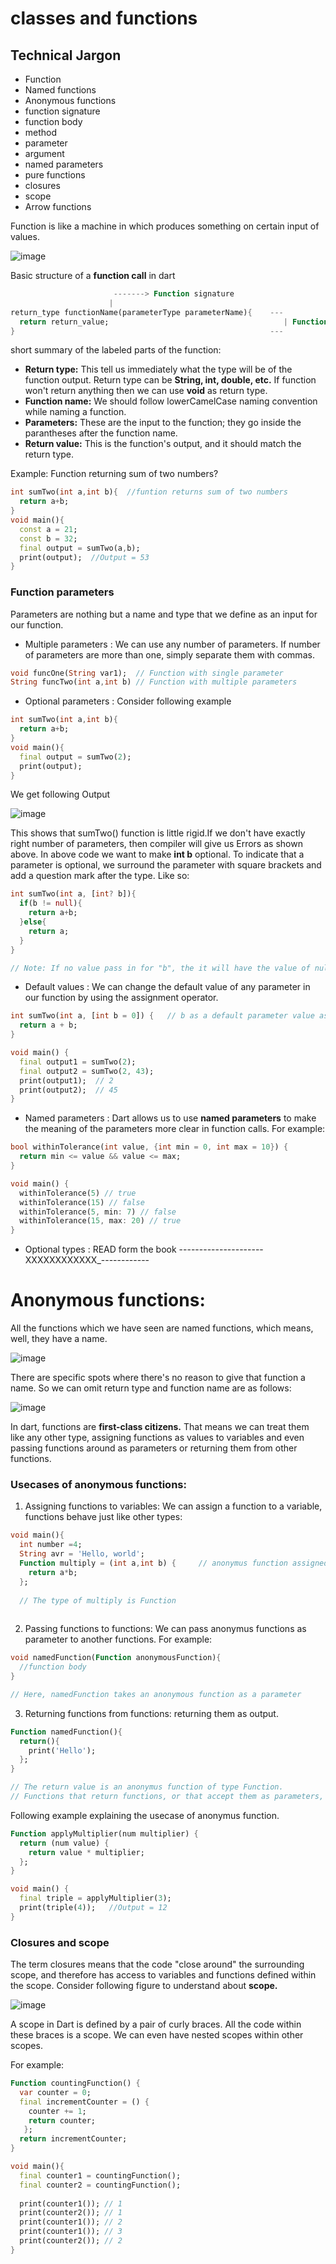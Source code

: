 # classes and functions

## Technical Jargon
* Function
* Named functions
* Anonymous functions
* function signature
* function body
* method
* parameter
* argument
* named parameters
* pure functions
* closures
* scope
* Arrow functions

Function is like a machine in which produces something on certain input of values.

![image](https://user-images.githubusercontent.com/32765126/132250278-e20cb871-073e-4836-91b5-aea0392e742d.png)

Basic structure of a **function call** in dart

```Dart       
                       -------> Function signature
                      |
return_type functionName(parameterType parameterName){    ---
  return return_value;                                       | Function body
}                                                         ---
```
short summary of the labeled parts of the function:
* **Return type:**  This tell us immediately what the type will be of the function output. Return type can be **String, int, double, etc.** If function won't return anything then we can use **void** as return type.
* **Function name:** We should follow lowerCamelCase naming convention while naming a function.
* **Parameters:** These are the input to the function; they go inside the parantheses after the function name.
* **Return value:** This is the function's output, and it should match the return type.

Example: Function returning sum of two numbers?
```Dart
int sumTwo(int a,int b){  //funtion returns sum of two numbers
  return a+b;
}
void main(){
  const a = 21;
  const b = 32;
  final output = sumTwo(a,b);
  print(output);  //Output = 53
}
```

### Function parameters
Parameters are nothing but a name and type that we define as an input for our function. 
* Multiple parameters : We can use any number of parameters. If number of parameters are more than one, simply separate them with commas.
```dart
void funcOne(String var1);  // Function with single parameter
String funcTwo(int a,int b) // Function with multiple parameters
```

* Optional parameters : Consider following example
```dart
int sumTwo(int a,int b){
  return a+b;
}
void main(){
  final output = sumTwo(2);
  print(output);
}
```
We get following Output

![image](https://user-images.githubusercontent.com/32765126/132304758-5ddfbb3e-3901-4fc8-be9c-ba7a663cf742.png)

This shows that sumTwo() function is little rigid.If we don't have exactly right number of parameters, then compiler will give us Errors as shown above.
In above code we want to make **int b** optional. To indicate that a parameter is optional, we surround the parameter with square brackets and add a question mark after the type. Like so:
```dart
int sumTwo(int a, [int? b]){ 
  if(b != null){
    return a+b;
  }else{
    return a;
  }
}

// Note: If no value pass in for "b", the it will have the value of null, which means "no value".
```

* Default values : We can change the default value of any parameter in our function by using the assignment operator.
```Dart
int sumTwo(int a, [int b = 0]) {   // b as a default parameter value as 0
  return a + b;
}

void main() {
  final output1 = sumTwo(2);
  final output2 = sumTwo(2, 43);
  print(output1);  // 2
  print(output2);  // 45
}
```

* Named parameters : Dart allows us to use **named parameters** to make the meaning of the parameters more clear in function calls. For example:
```Dart
bool withinTolerance(int value, {int min = 0, int max = 10}) {
  return min <= value && value <= max;
}

void main() {
  withinTolerance(5) // true
  withinTolerance(15) // false
  withinTolerance(5, min: 7) // false
  withinTolerance(15, max: 20) // true
}
```

* Optional types :  READ form the book ---------------------XXXXXXXXXXXX_------------

# Anonymous functions:

All the functions which we have seen are named functions, which means, well, they have a name.

![image](https://user-images.githubusercontent.com/32765126/132331126-a01ce8d7-f43d-4c92-9eed-2c2d909ca58e.png)

There are specific spots where there's no reason to give that function a name. So we can omit return type and function name are as follows:

![image](https://user-images.githubusercontent.com/32765126/132331448-5adeee1c-5194-4edf-b413-3d2429f775b6.png)

In dart, functions are **first-class citizens.** That means we can treat them like any other type, assigning functions as values to variables and even passing functions around as parameters or returning them from other functions.


### Usecases of anonymous functions:

1. Assigning functions to variables: We can assign a function to a variable, functions behave just like other types:

```Dart
void main(){
  int number =4;
  String avr = 'Hello, world';
  Function multiply = (int a,int b) {     // anonymus function assigned to a variable multiply.
    return a*b;
  };
  
  // The type of multiply is Function
  
```

2. Passing functions to functions: We can pass anonymus functions as parameter to another functions. For example:

```dart
void namedFunction(Function anonymousFunction){
  //function body
}

// Here, namedFunction takes an anonymous function as a parameter
```

3. Returning functions from functions: returning them as output.
```dart
Function namedFunction(){
  return(){
    print('Hello');
  };
}

// The return value is an anonymus function of type Function.
// Functions that return functions, or that accept them as parameters, are called **higher order functions.**
```


Following example explaining the usecase of anonymus function.

```Dart
Function applyMultiplier(num multiplier) {
  return (num value) {
    return value * multiplier;
  };
}

void main() {
  final triple = applyMultiplier(3);
  print(triple(4));   //Output = 12
}

```

### Closures and scope
The term closures means that the code "close around" the surrounding scope, and therefore has access to variables and functions defined within the scope.
Consider following figure to understand about **scope.**

![image](https://user-images.githubusercontent.com/32765126/132342068-e7bdd675-e952-4fac-941e-c1efd82e5c9b.png)

A scope in Dart is defined by a pair of curly braces. All the code within these braces is a scope. We can even have nested scopes within other scopes.

For example:
```dart
Function countingFunction() {
  var counter = 0;
  final incrementCounter = () {
    counter += 1;
    return counter;
   };
  return incrementCounter;
}

void main(){
  final counter1 = countingFunction();
  final counter2 = countingFunction();
  
  print(counter1()); // 1
  print(counter2()); // 1
  print(counter1()); // 2
  print(counter1()); // 3
  print(counter2()); // 2
}
```
